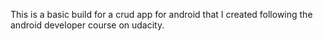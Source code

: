 This is a basic build for a crud app for android that I created following the android developer course on udacity.
